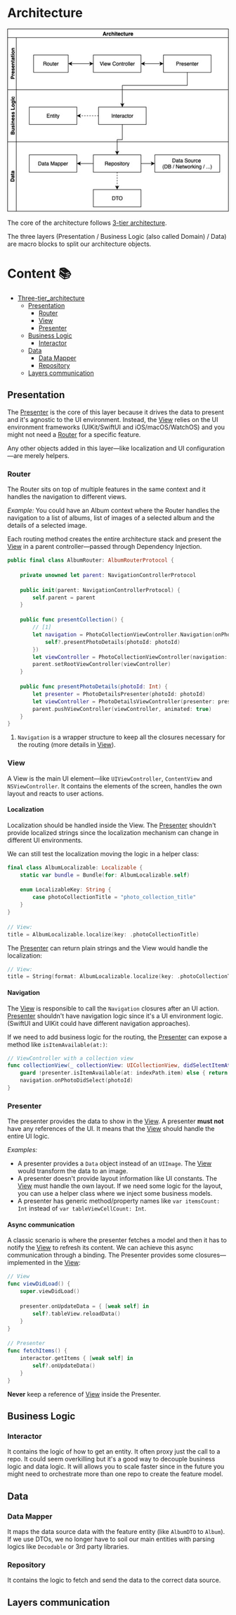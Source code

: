 # Architecture

![Architecture](../.github/images/architecture-1.jpg)

The core of the architecture follows [3-tier architecture](https://en.wikipedia.org/wiki/Multitier_architecture#Three-tier_architecture).

The three layers (Presentation / Business Logic (also called Domain) / Data) are macro blocks to split our architecture objects.

# Content 📚

- [Three-tier_architecture](#three-tier-architecture)
  - [Presentation](#presentation)
    - [Router](#router)
    - [View](#view)
    - [Presenter](#presenter)
  - [Business Logic](#business-logic)
    - [Interactor](#interactor)
  - [Data](#data)
    - [Data Mapper](#data-mapper)
    - [Repository](#repository)
  - [Layers communication](#layers-communication)

## Presentation

The [Presenter](#presenter) is the core of this layer because it drives the data to present and it's agnostic to the UI environment. Instead, the [View](#view) relies on the UI environment frameworks (UIKit/SwiftUI and iOS/macOS/WatchOS) and you might not need a [Router](#router) for a specific feature.

Any other objects added in this layer—like localization and UI configuration—are merely helpers.

### Router

The Router sits on top of multiple features in the same context and it handles the navigation to different views.

_Example:_
You could have an Album context where the Router handles the navigation to a list of albums, list of images of a selected album and the details of a selected image.

Each routing method creates the entire architecture stack and present the [View](#view) in a parent controller—passed through Dependency Injection.

```Swift
public final class AlbumRouter: AlbumRouterProtocol {

    private unowned let parent: NavigationControllerProtocol

    public init(parent: NavigationControllerProtocol) {
        self.parent = parent
    }

    public func presentCollection() {
        // [1]
        let navigation = PhotoCollectionViewController.Navigation(onPhotoDidSelect: { [weak self] photoId in
            self?.presentPhotoDetails(photoId: photoId)
        })
        let viewController = PhotoCollectionViewController(navigation: navigation)
        parent.setRootViewController(viewController)
    }

    public func presentPhotoDetails(photoId: Int) {
        let presenter = PhotoDetailsPresenter(photoId: photoId)
        let viewController = PhotoDetailsViewController(presenter: presenter)
        parent.pushViewController(viewController, animated: true)
    }
}
```

1. `Navigation` is a wrapper structure to keep all the closures necessary for the routing (more details in [View](#view)).

### View

A View is the main UI element—like `UIViewController`, `ContentView` and `NSViewController`. It contains the elements of the screen, handles the own layout and reacts to user actions.

#### Localization

Localization should be handled inside the View. The [Presenter](#presenter) shouldn't provide localized strings since the localization mechanism can change in different UI environments.

We can still test the localization moving the logic in a helper class:

```Swift
final class AlbumLocalizable: Localizable {
    static var bundle = Bundle(for: AlbumLocalizable.self)

    enum LocalizableKey: String {
        case photoCollectionTitle = "photo_collection_title"
    }
}

// View:
title = AlbumLocalizable.localize(key: .photoCollectionTitle)
```

The [Presenter](#presenter) can return plain strings and the View would handle the localization:

```Swift
// View:
title = String(format: AlbumLocalizable.localize(key: .photoCollectionTitle), presenter.albumTitle)
```

#### Navigation

The [View](#view) is responsible to call the `Navigation` closures after an UI action. [Presenter](#presenter) shouldn't have navigation logic since it's a UI environment logic. (SwiftUI and UIKit could have different navigation approaches).

If we need to add business logic for the routing, the [Presenter](#presenter) can expose a method like `isItemAvailable(at:)`:

```Swift
// ViewController with a collection view
func collectionView(_ collectionView: UICollectionView, didSelectItemAt indexPath: IndexPath) {
    guard !presenter.isItemAvailable(at: indexPath.item) else { return }
    navigation.onPhotoDidSelect(photoId)
}
```

### Presenter

The presenter provides the data to show in the [View](#view). A presenter **must not** have any references of the UI. It means that the [View](#view) should handle the entire UI logic.

_Examples:_

- A presenter provides a `Data` object instead of an `UIImage`. The [View](#view) would transform the data to an image.
- A presenter doesn't provide layout information like UI constants. The [View](#view) must handle the own layout. If we need some logic for the layout, you can use a helper class where we inject some business models.
- A presenter has generic method/property names like `var itemsCount: Int` instead of `var tableViewCellCount: Int`.

#### Async communication

A classic scenario is where the presenter fetches a model and then it has to notify the [View](#view) to refresh its content. We can achieve this async communication through a binding. The Presenter provides some closures—implemented in the [View](#view):

```Swift
// View
func viewDidLoad() {
    super.viewDidLoad()

    presenter.onUpdateData = { [weak self] in
        self?.tableView.reloadData()
    }
}

// Presenter
func fetchItems() {
    interactor.getItems { [weak self] in
        self?.onUpdateData()
    }
}
```

**Never** keep a reference of [View](#view) inside the Presenter.

## Business Logic

### Interactor

It contains the logic of how to get an entity. It often proxy just the call to a repo. It could seem overkilling but it's a good way to decouple business logic and data logic. It will allows you to scale faster since in the future you might need to orchestrate more than one repo to create the feature model.

## Data

### Data Mapper

It maps the data source data with the feature entity (like `AlbumDTO` to `Album`). If we use DTOs, we no longer have to soil our main entities with parsing logics like `Decodable` or 3rd party libraries.

### Repository

It contains the logic to fetch and send the data to the correct data source.

## Layers communication

<!-- lower layers don't have reference of upper layers. Only opposite -->
